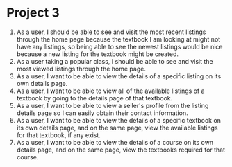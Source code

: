 # Project 3
1. As a user, I should be able to see and visit the most recent listings through the home page because the textbook I am looking at might not have any listings, so being able to see the newest listings would be nice because a new listing for the textbook might be created.
2. As a user taking a popular class, I should be able to see and visit the most viewed listings through the home page.
3. As a user, I want to be able to view the details of a specific listing on its own details page.
4. As a user, I want to be able to view all of the available listings of a textbook by going to the details page of that textbook.
5. As a user, I want to be able to view a seller's profile from the listing details page so I can easily obtain their contact information.
6. As a user, I want to be able to view the details of a specific textbook on its own details page, and on the same page, view the available listings for that textbook, if any exist.
7. As a user, I want to be able to view the details of a course on its own details page, and on the same page, view the textbooks required for that course.
